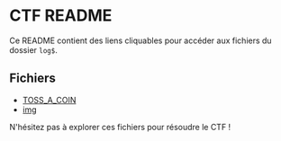 # CTF README

Ce README contient des liens cliquables pour accéder aux fichiers du dossier `log$`.

## Fichiers

- [TOSS_A_COIN](writeups/TOSS_A_COIN.md)
- [img](writeups/img.md)

N'hésitez pas à explorer ces fichiers pour résoudre le CTF !
